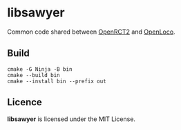 # libsawyer
Common code shared between [OpenRCT2](https://github.com/OpenRCT2/OpenRCT2) and [OpenLoco](https://github.com/OpenLoco/OpenLoco).

## Build
```
cmake -G Ninja -B bin
cmake --build bin
cmake --install bin --prefix out
```
## Licence
**libsawyer** is licensed under the MIT License.

